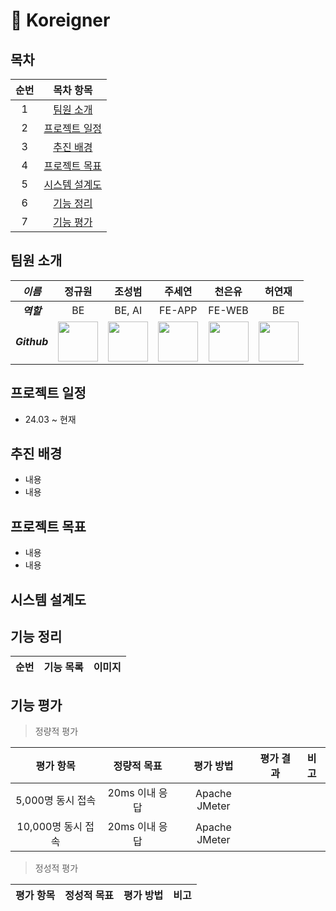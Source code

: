 # 🏫 Koreigner
## 목차
| 순번 | 목차 항목 |
| :-: | :-: |
| 1 | [팀원 소개](#팀원-소개) |
| 2 | [프로젝트 일정](#프로젝트-일정) |
| 3 | [추진 배경](#추진-배경) |
| 4 | [프로젝트 목표](#프로젝트-목표) |
| 5 | [시스템 설계도](#시스템-설계도) |
| 6 | [기능 정리](#기능-정리) |
| 7 | [기능 평가](#기능-평가) |

## 팀원 소개
| _이름_ | 정규원 | 조성범 | 주세연 | 천은유 | 허연재 |
|:-----:|:----:|:-----:|:----:|:----:|:-----:|
| ___역할___ | BE | BE, AI | FE-APP | FE-WEB | BE |
| ___Github___ | <a href="https://github.com/digitpic"><img src="https://avatars.githubusercontent.com/u/63178849?v=4" width="64" height="64"></a> | <a href="https://github.com/KrDmitri"><img src="https://avatars.githubusercontent.com/u/86886489?v=4" width="64" height="64"></a> | <a href="https://github.com/jjjooo-it"><img src="https://avatars.githubusercontent.com/u/94334477?v=4" width="64" height="64"></a> | <a href="https://github.com/ChunEunyu"><img src="https://avatars.githubusercontent.com/u/82995817?v=4" width="64" height="64"></a> | <a href="https://github.com/yeonjaeheo"><img src="https://avatars.githubusercontent.com/u/150000428?v=4" width="64" height="64"></a> |

## 프로젝트 일정
- 24.03 ~ 현재

## 추진 배경
- 내용
- 내용
  
## 프로젝트 목표
- 내용
- 내용

## 시스템 설계도

## 기능 정리
| 순번 | 기능 목록 | 이미지 |
| :-: | :-: | :-: |

## 기능 평가

> 정량적 평가

| 평가 항목 | 정량적 목표 | 평가 방법 | 평가 결과| 비고 |
| :-: | :-: | :-: | :-: | :-: |
| 5,000명 동시 접속 | 20ms 이내 응답 | Apache JMeter | | |
| 10,000명 동시 접속 | 20ms 이내 응답 | Apache JMeter | | |

> 정성적 평가

| 평가 항목 | 정성적 목표 | 평가 방법 | 비고 |
| :-: | :-: | :-: | :-: |

